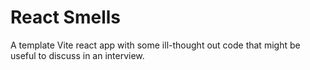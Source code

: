 # React Smells

A template Vite react app with some ill-thought out code that might be useful to discuss in an interview.
